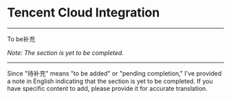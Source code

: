# Tencent Cloud Integration

---

To be补充

*Note: The section is yet to be completed.* 

---
Since "待补充" means "to be added" or "pending completion," I've provided a note in English indicating that the section is yet to be completed. If you have specific content to add, please provide it for accurate translation.